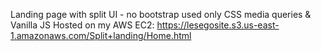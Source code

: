 Landing page with split UI - no bootstrap used only CSS  media queries & Vanilla JS
Hosted on my AWS EC2: https://lesegosite.s3.us-east-1.amazonaws.com/Split+landing/Home.html
